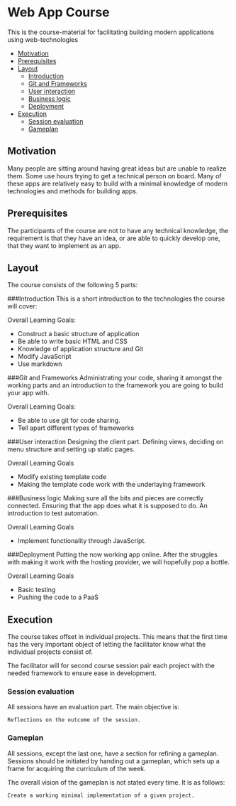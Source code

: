 Web App Course
==============
This is the course-material for facilitating building modern applications using
web-technologies

<!-- toc -->
* [Motivation](#motivation)
* [Prerequisites](#prerequisites)
* [Layout](#layout)
  * [Introduction](#introduction)
  * [Git and Frameworks](#git-and-frameworks)
  * [User interaction](#user-interaction)
  * [Business logic](#business-logic)
  * [Deployment](#deployment)
* [Execution](#execution)
  * [Session evaluation](#session-evaluation)
  * [Gameplan](#gameplan)

<!-- toc stop -->

Motivation
----------
Many people are sitting around having great ideas but are unable to realize them.
Some use hours trying to get a technical person on board.
Many of these apps are relatively easy to build with a minimal knowledge of
modern technologies and methods for building apps. 

Prerequisites
-------------
The participants of the course are not to have any technical knowledge, the
requirement is that they have an idea, or are able to quickly develop one, that
they want to implement as an app.

Layout
------
The course consists of the following 5 parts:

###Introduction
This is a short introduction to the technologies the course will cover:

Overall Learning Goals:
* Construct a basic structure of application
* Be able to write basic HTML and CSS
* Knowledge of application structure and Git
* Modify JavaScript
* Use markdown

###Git and Frameworks
Administrating your code, sharing it amongst the working parts and an introduction
to the framework you are going to build your app with.

Overall Learning Goals:
* Be able to use git for code sharing.
* Tell apart different types of frameworks

###User interaction
Designing the client part. Defining views, deciding on menu structure and
setting up static pages.

Overall Learning Goals
* Modify existing template code
* Making the template code work with the underlaying framework 

###Business logic
Making sure all the bits and pieces are correctly connected. Ensuring that
the app does what it is supposed to do. An introduction to test automation.

Overall Learning Goals
* Implement functionality through JavaScript.

###Deployment
Putting the now working app online. After the struggles with making it work with
the hosting provider, we will hopefully pop a bottle.

Overall Learning Goals
* Basic testing
* Pushing the code to a PaaS

Execution
---------
The course takes offset in individual projects. This means that the first time
has the very important object of letting the facilitator know what the
individual projects consist of.

The facilitator will for second course session pair each project with the needed
framework to ensure ease in development.

### Session evaluation
All sessions have an evaluation part. The main objective is:

	Reflections on the outcome of the session.

### Gameplan
All sessions, except the last one, have a section for refining a gameplan. Sessions
should be initiated by handing out a gameplan, which sets up a frame for acquiring
the curriculum of the week.

The overall vision of the gameplan is not stated every time. It is as
follows:

	Create a working minimal implementation of a given project.



